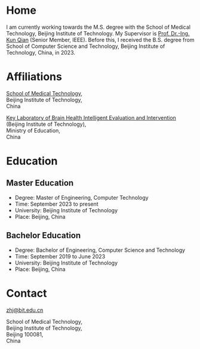 # Home

I am currently working towards the M.S. degree with the School of Medical Technology, Beijing Institute of Technology. 
My Supervisor is [Prof. Dr.-Ing. Kun Qian](https://eecsqian.com) (Senior Member, IEEE). 
Before this, I received the B.S. degree from School of Computer Science and Technology, Beijing Institute of Technology, China, in 2023.

# Affiliations
[School of Medical Technology](https://smt.bit.edu.cn),  
Beijing Institute of Technology,  
China

[Key Laboratory of Brain Health Intelligent Evaluation and Intervention](https://bhe-lab.org)  
(Beijing Institute of Technology),  
Ministry of Education,  
China

# Education
## Master Education
* Degree: Master of Engineering, Computer Technology
* Time: September 2023 to present
* University: Beijing Institute of Technology
* Place: Beijing, China

## Bachelor Education
* Degree: Bachelor of Engineering, Computer Science and Technology
* Time: September 2019 to June 2023
* University: Beijing Institute of Technology
* Place: Beijing, China

# Contact
zhj@bit.edu.cn

School of Medical Technology,  
Beijing Institute of Technology,  
Beijing 100081,  
China